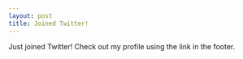 ```yaml
---
layout: post
title: Joined Twitter!
---
```


Just joined Twitter! Check out my profile using the link in the footer. 
